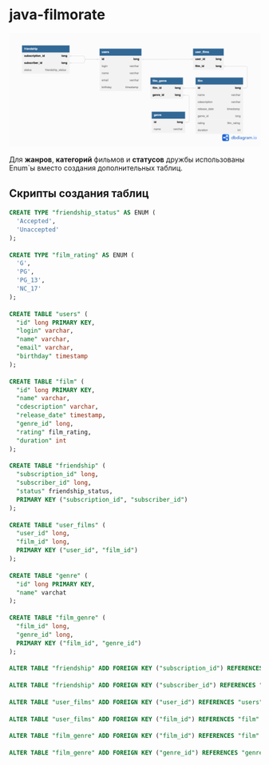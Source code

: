 # java-filmorate
![Сема базы данных](https://github.com/MChenchak/java-filmorate/blob/main/database%20schema.png)

Для **жанров**, **категорий** фильмов и **статусов** дружбы использованы Enum`ы вместо создания дополнительных таблиц. 

## Скрипты создания таблиц
```sql
CREATE TYPE "friendship_status" AS ENUM (
  'Accepted',
  'Unaccepted'
);

CREATE TYPE "film_rating" AS ENUM (
  'G',
  'PG',
  'PG_13',
  'NC_17'
);

CREATE TABLE "users" (
  "id" long PRIMARY KEY,
  "login" varchar,
  "name" varchar,
  "email" varchar,
  "birthday" timestamp
);

CREATE TABLE "film" (
  "id" long PRIMARY KEY,
  "name" varchar,
  "cdescription" varchar,
  "release_date" timestamp,
  "genre_id" long,
  "rating" film_rating,
  "duration" int
);

CREATE TABLE "friendship" (
  "subscription_id" long,
  "subscriber_id" long,
  "status" friendship_status,
  PRIMARY KEY ("subscription_id", "subscriber_id")
);

CREATE TABLE "user_films" (
  "user_id" long,
  "film_id" long,
  PRIMARY KEY ("user_id", "film_id")
);

CREATE TABLE "genre" (
  "id" long PRIMARY KEY,
  "name" varchat
);

CREATE TABLE "film_genre" (
  "film_id" long,
  "genre_id" long,
  PRIMARY KEY ("film_id", "genre_id")
);

ALTER TABLE "friendship" ADD FOREIGN KEY ("subscription_id") REFERENCES "users" ("id");

ALTER TABLE "friendship" ADD FOREIGN KEY ("subscriber_id") REFERENCES "users" ("id");

ALTER TABLE "user_films" ADD FOREIGN KEY ("user_id") REFERENCES "users" ("id");

ALTER TABLE "user_films" ADD FOREIGN KEY ("film_id") REFERENCES "film" ("id");

ALTER TABLE "film_genre" ADD FOREIGN KEY ("film_id") REFERENCES "film" ("id");

ALTER TABLE "film_genre" ADD FOREIGN KEY ("genre_id") REFERENCES "genre" ("id");

```
